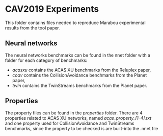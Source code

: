 # CAV2019 Experiments

This folder contains files needed to reproduce Marabou experimental results from
the tool paper. 

## Neural networks
The neural networks benchmarks can be found in the nnet folder with a
folder for each category of benchmarks:

 - *acasxu*  contains the ACAS XU benchmarks from the Reluplex paper,
 - *coav*    contains the CollisionAvoidance benchmarks from the Planet paper,
 - *twin*    contains the TwinStreams benchmarks from the Planet paper.

## Properties
The property files can be found in the *properties* folder. There are 4
properties related to ACAS XU networks, named *acas_property_[1-4].txt* and one
property used for CollisionAvoidance and TwinStreams benchmarks, since the
property to be checked is are built-into the .nnet file
